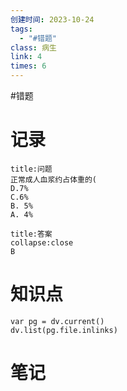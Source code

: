 ```yaml
---
创建时间: 2023-10-24
tags:
  - "#错题"
class: 病生
link: 4
times: 6
---
```

#错题


记录
==
```ad-question
title:问题
正常成人血浆约占体重的(
D.7%
C.6%
B. 5%
A. 4%
```

```ad-note
title:答案
collapse:close
B
```

知识点
==
```dataviewjs
var pg = dv.current()
dv.list(pg.file.inlinks)
```

笔记
==